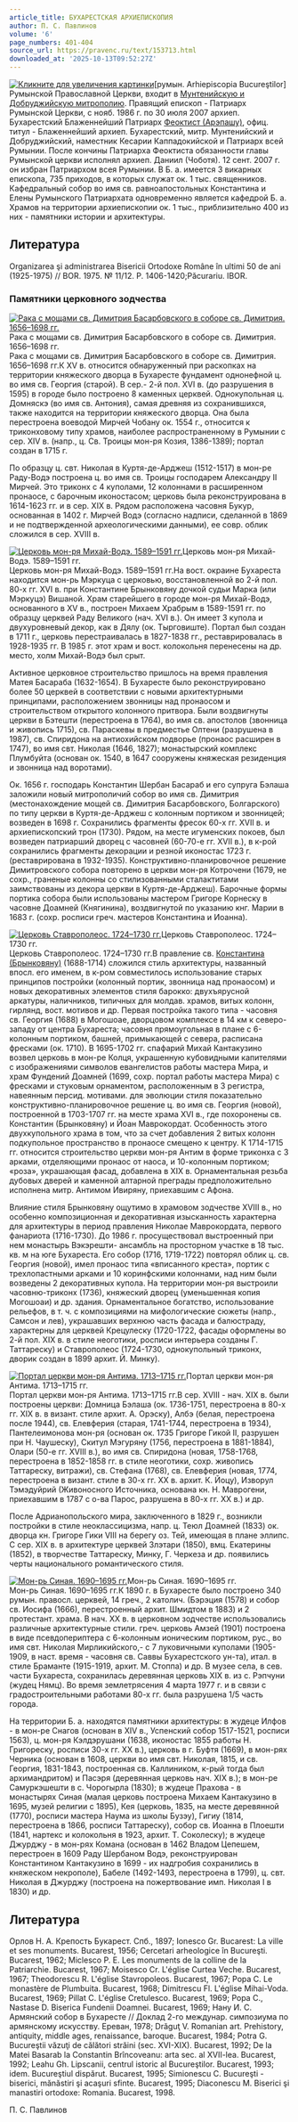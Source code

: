 ```yaml
---
article_title: БУХАРЕСТСКАЯ АРХИЕПИСКОПИЯ
author: П. С. Павлинов
volume: '6'
page_numbers: 401-404
source_url: https://pravenc.ru/text/153713.html
downloaded_at: '2025-10-13T09:52:27Z'
---
```


[![](https://pravenc.ru/data/799/460/1234/i200.jpg "Кликните для увеличения картинки")](https://pravenc.ru/data/799/460/1234/i400.jpg)[румын. Arhiepiscopia Bucureştilor] Румынской Православной Церкви, входит в [Мунтенийскую и Добруджийскую митрополию](<https://pravenc.ru/text/Мунтенийскую и Добруджийскую митрополию.html>). Правящий епископ - Патриарх Румынской Церкви, с нояб. 1986 г. по 30 июля 2007 архиеп. Бухарестский Блаженнейший Патриарх [Феоктист (Арэпашу)](<https://pravenc.ru/text/Феоктист (Арэпашу).html>), офиц. титул - Блаженнейший архиеп. Бухарестский, митр. Мунтенийский и Добруджийский, наместник Кесарии Каппадокийской и Патриарх всей Румынии. После кончины Патриарха Феоктиста обязанности главы Румынской церкви исполнял архиеп. Даниил (Чоботя). 12 сент. 2007 г. он избран Патриархом всея Румынии. В Б. а. имеется 3 викарных епископа, 735 приходов, в которых служат ок. 1 тыс. священников. Кафедральный собор во имя св. равноапостольных Константина и Елены Румынского Патриархата одновременно является кафедрой Б. а. Храмов на территории архиепископии ок. 1 тыс., приблизительно 400 из них - памятники истории и архитектуры.

## Литература

Organizarea şi administrarea Bisericii Ortodoxe Române în ultimi 50 de ani (1925-1975) // BOR. 1975. № 11/12. P. 1406-1420;Păcurariu. IBOR.

### Памятники церковного зодчества

[![Рака с мощами св. Димитрия Басарбовского в соборе св. Димитрия. 1656–1698 гг.](https://pravenc.ru/data/216/461/1234/i200.jpg "Кликните для увеличения картинки")](https://pravenc.ru/data/216/461/1234/i400.jpg)Рака с мощами св. Димитрия Басарбовского в соборе св. Димитрия. 1656–1698 гг.  
Рака с мощами св. Димитрия Басарбовского в соборе св. Димитрия. 1656–1698 гг.К XV в. относится обнаруженный при раскопках на территории княжеского дворца в Бухаресте фундамент однонефной ц. во имя св. Георгия (старой). В сер.- 2-й пол. XVI в. (до разрушения в 1595) в городе было построено 8 каменных церквей. Однокупольная ц. Домняскэ (во имя св. Антония), самая древняя из сохранившихся, также находится на территории княжеского дворца. Она была перестроена воеводой Мирчей Чобану ок. 1554 г., относится к триконховому типу храмов, наиболее распространенному в Румынии с сер. XIV в. (напр., ц. Св. Троицы мон-ря Козия, 1386-1389); портал создан в 1715 г.

По образцу ц. свт. Николая в Куртя-де-Арджеш (1512-1517) в мон-ре Раду-Водэ построена ц. во имя св. Троицы господарем Александру II Мирчей. Это триконх с 4 куполами, 12 колоннами в расширенном пронаосе, с барочным иконостасом; церковь была реконструирована в 1614-1623 гг. и в сер. XIX в. Рядом расположена часовня Букур, основанная в 1402 г. Мирчей Водэ (согласно надписи, сделанной в 1869 и не подтвержденной археологическими данными), ее совр. облик сложился в сер. XVIII в.

[![Церковь мон-ря Михай-Водэ. 1589–1591 гг.](https://pravenc.ru/data/215/461/1234/i200.jpg "Кликните для увеличения картинки")](https://pravenc.ru/data/215/461/1234/i400.jpg)Церковь мон-ря Михай-Водэ. 1589–1591 гг.  
Церковь мон-ря Михай-Водэ. 1589–1591 гг.На вост. окраине Бухареста находится мон-рь Мэркуца с церковью, восстановленной во 2-й пол. 80-х гг. XVI в. при Константине Брынковяну дочкой судьи Марка (или Мэркуцэ) Вишаной. Храм старейшего в городе мон-ря Михай-Водэ, основанного в XV в., построен Михаем Храбрым в 1589-1591 гг. по образцу церквей Раду Великого (нач. XVI в.). Он имеет 3 купола и двухуровневый декор, как в Дялу (ок. Тырговиште). Портал был создан в 1711 г., церковь перестраивалась в 1827-1838 гг., реставрировалась в 1928-1935 гг. В 1985 г. этот храм и вост. колокольня перенесены на др. место, холм Михай-Водэ был срыт.

Активное церковное строительство пришлось на время правления Матея Басараба (1632-1654). В Бухаресте было реконструировано более 50 церквей в соответствии с новыми архитектурными принципами, расположением звонницы над пронаосом и строительством открытого колонного притвора. Были воздвигнуты церкви в Бэтешти (перестроена в 1764), во имя св. апостолов (звонница и живопись 1715), св. Параскевы в предместье Олтени (разрушена в 1987), св. Спиридона на антиохийском подворье (пронаос расширен в 1747), во имя свт. Николая (1646, 1827); монастырский комплекс Плумбуйта (основан ок. 1540, в 1647 сооружены княжеская резиденция и звонница над воротами).

Ок. 1656 г. господарь Константин Шербан Басараб и его супруга Бэлаша заложили новый митрополичий собор во имя св. Димитрия (местонахождение мощей св. Димитрия Басарбовского, Болгарского) по типу церкви в Куртя-де-Арджеш с колонным портиком и звонницей; возведен в 1698 г. Сохранились фрагменты фресок 60-х гг. XVII в. и архиепископский трон (1730). Рядом, на месте игуменских покоев, был возведен патриарший дворец с часовней (60-70-е гг. XVII в.), в к-рой сохранились фрагменты декорации и резной иконостас 1723 г. (реставрирована в 1932-1935). Конструктивно-планировочное решение Димитровского собора повторено в церкви мон-ря Котрочени (1679, не сохр., граненые колонны со стилизованными сталактитами заимствованы из декора церкви в Куртя-де-Арджеш). Барочные формы портика собора были использованы мастером Григоре Корнеску в часовне Доамней (Княгинина), воздвигнутой по указанию кнг. Марии в 1683 г. (сохр. росписи греч. мастеров Константина и Иоанна).

[![Церковь Ставрополеос. 1724–1730 гг.](https://pravenc.ru/data/241/461/1234/i200.jpg "Кликните для увеличения картинки")](https://pravenc.ru/data/241/461/1234/i400.jpg)Церковь Ставрополеос. 1724–1730 гг.  
Церковь Ставрополеос. 1724–1730 гг.В правление св. [Константина (Брынковяну)](<https://pravenc.ru/text/Константина (Брынковяну).html>) (1688-1714) сложился стиль архитектуры, названный впосл. его именем, в к-ром совместилось использование старых принципов постройки (колонный портик, звонница над пронаосом) и новых декоративных элементов стиля барокко: двухъярусной аркатуры, наличников, типичных для молдав. храмов, витых колонн, гирлянд, вост. мотивов и др. Первая постройка такого типа - часовня св. Георгия (1688) в Могошоае, дворцовом комплексе в 14 км к северо-западу от центра Бухареста; часовня прямоугольная в плане с 6-колонным портиком, башней, примыкающей с севера, расписана фресками (ок. 1710). В 1695-1702 гг. спафарий Михай Кантакузино возвел церковь в мон-ре Колця, украшенную кубовидными капителями с изображениями символов евангелистов работы мастера Мира, и храм Фундений Доамней (1699, сохр. портал работы мастера Мира) с фресками и стуковым орнаментом, расположенным в 3 регистра, навеянным персид. мотивами. для эволюции стиля показательно конструктивно-планировочное решение ц. во имя св. Георгия (новой), построенной в 1703-1707 гг. на месте храма XVI в., где похоронены св. Константин (Брынковяну) и Йоан Маврокордат. Особенность этого двухкупольного храма в том, что за счет добавления 2 витых колонн подкупольное пространство в пронаосе смещено к центру. К 1714-1715 гг. относится строительство церкви мон-ря Антим в форме триконха с 3 арками, отделяющими пронаос от наоса, и 10-колонным портиком; «роза», украшающая фасад, добавлена в XIX в. Орнаментальная резьба дубовых дверей и каменной алтарной преграды предположительно исполнена митр. Антимом Ивиряну, приехавшим с Афона.

Влияние стиля Брынковяну ощутимо в храмовом зодчестве XVIII в., но особенно композиционная и декоративная изысканность характерна для архитектуры в период правления Николае Маврокордата, первого фанариота (1716-1730). До 1986 г. просуществовал выстроенный при нем монастырь Вэкэрешти- ансамбль на просторном участке в 18 тыс. кв. м на юге Бухареста. Его собор (1716, 1719-1722) повторял облик ц. св. Георгия (новой), имел пронаос типа «вписанного креста», портик с трехлопастными арками и 10 коринфскими колоннами, над ним были возведены 2 декоративных купола. На территории мон-ря выстроили часовню-триконх (1736), княжеский дворец (уменьшенная копия Могошоаи) и др. здания. Орнаментальное богатство, использование рельефов, в т. ч. с композициями на мифологические сюжеты (напр., Самсон и лев), украшавших верхнюю часть фасада и балюстраду, характерны для церквей Крецулеску (1720-1722, фасады оформлены во 2-й пол. XIX в. в стиле неоготики, росписи интерьера созданы Г. Таттареску) и Ставрополеос (1724-1730, однокупольный триконх, дворик создан в 1899 архит. Й. Минку).

[![Портал церкви мон-ря Антима. 1713–1715 гг.](https://pravenc.ru/data/189/461/1234/i200.jpg "Кликните для увеличения картинки")](https://pravenc.ru/data/189/461/1234/i400.jpg)Портал церкви мон-ря Антима. 1713–1715 гг.  
Портал церкви мон-ря Антима. 1713–1715 гг.В сер. XVIII - нач. XIX в. были построены церкви: Домница Бэлаша (ок. 1736-1751, перестроена в 80-х гг. XIX в. в визант. стиле архит. А. Орэску), Албэ (белая, перестроена после 1944), св. Елевферия (старая, 1741-1744, перестроена в 1934), Пантелеимонова мон-ря (основан ок. 1735 Григоре Гикой II, разрушен при Н. Чаушеску), Скитул Мэгуряну (1756, перестроена в 1881-1884), Олари (50-е гг. XVIII в.), во имя св. Спиридона (новая, 1758-1768, перестроена в 1852-1858 гг. в стиле неоготики, сохр. живопись Таттареску, витражи), св. Стефана (1768), св. Елевферия (новая, 1774, перестроена в визант. стиле в 30-х гг. XX в. архит. К. Йоцу), Изворул Тэмэдуйрий (Живоносного Источника, основана кн. Н. Маврогени, приехавшим в 1787 с о-ва Парос, разрушена в 80-х гг. XX в.) и др.

После Адрианопольского мира, заключенного в 1829 г., возникли постройки в стиле неоклассицизма, напр. ц. Теюл Доамней (1833) ок. дворца кн. Григоре Гики VIII на берегу оз. Тей, имеющая в плане эллипс. С сер. XIX в. в архитектуре церквей Злэтари (1850), вмц. Екатерины (1852), в творчестве Таттареску, Минку, Г. Черкеза и др. появились черты национального романтического стиля.

[![Мон-рь Синая. 1690–1695 гг.](https://pravenc.ru/data/211/461/1234/i200.jpg "Кликните для увеличения картинки")](https://pravenc.ru/data/211/461/1234/i400.jpg)Мон-рь Синая. 1690–1695 гг.  
Мон-рь Синая. 1690–1695 гг.К 1890 г. в Бухаресте было построено 340 румын. правосл. церквей, 14 греч., 2 католич. (Бэрэция (1578) и собор св. Иосифа (1666), перестроенный архит. Шмидтом в 1883) и 2 протестант. храма. В нач. XX в. в церковном зодчестве использовались различные архитектурные стили. греч. церковь Амзей (1901) построена в виде псевдопериптера с 6-колонным ионическим портиком, рус., во имя свт. Николая Мирликийского,- с 7 луковичными куполами (1905-1909, в наст. время - часовня св. Саввы Бухарестского ун-та), итал. в стиле Браманте (1915-1919, архит. М. Стоппа) и др. В музее села, в сев. части Бухареста, сохранилась деревянная церковь XIX в. из с. Рэпчуни (жудец Нямц). Во время землетрясения 4 марта 1977 г. и в связи с градостроительными работами 80-х гг. была разрушена 1/5 часть города.

На территории Б. а. находятся памятники архитектуры: в жудеце Илфов - в мон-ре Снагов (основан в XIV в., Успенский собор 1517-1521, росписи 1563), ц. мон-ря Кэлдэрушани (1638, иконостас 1855 работы Н. Григореску, росписи 30-х гг. XX в.), церковь в г. Буфтя (1669), в мон-рях Черника (основан в 1608, церкви во имя свт. Николая, 1815, и св. Георгия, 1831-1843, построенная св. Каллиником, к-рый тогда был архимандритом) и Пасэря (деревянная церковь нач. XIX в.); в мон-ре Самуркэшешти в с. Чорогырла (1830); в жудеце Прахова - в монастырях Синая (малая церковь построена Михаем Кантакузино в 1695, музей религии с 1895), Кея (церковь, 1835, на месте деревянной (1770), росписи мастера Наума из школы Бузэу), Гигиу (1814, перестроена в 1866, росписи Таттареску), собор св. Иоанна в Плоешти (1841, нартекс и колокольня в 1923, архит. Т. Соколеску); в жудеце Джурджу - в мон-рях Комана (основан в 1462 Владом Цепешем, перестроен в 1609 Раду Шербаном Водэ, реконструирован Константином Кантакузино в 1699 - их надгробия сохранились в княжеском некрополе), Бабеле (1492-1493, перестроена в 1799), ц. свт. Николая в Джурджу (построена на пожертвование имп. Николая I в 1830) и др.

## Литература

Орлов Н. А. Крепость Букарест. Спб., 1897; Ionesco Gr. Bucarest: La ville et ses monuments. Bucarest, 1956; Cercetari arheologice în Bucureşti. Bucarest, 1962; Miclesco P. E. Les monuments de la colline de la Patriarchie. Bucarest, 1967; Moisesco Cr. L'église Curtea Veche. Bucarest, 1967; Theodorescu R. L'église Stavropoleos. Bucarest, 1967; Popa C. Le monastère de Plumbuita. Bucarest, 1968; Dimitrescu Fl. L'église Mihai-Voda. Bucarest, 1969; Pillat C. L'église Cretulesco. Bucarest, 1969; Popa C., Nastase D. Biserica Fundenii Doamnei. Bucarest, 1969; Нану И. С. Армянский собор в Бухаресте // Доклад 2-го междунар. симпозиума по армянскому искусству. Ереван, 1978; Drăguţ V. Romanian art. Prehistory, antiquity, middle ages, renaissance, baroque. Bucarest, 1984; Potra G. Bucureştii văzuţi de călători străini (sec. XVI-XIX). Bucarest, 1992; De la Matei Basarab la Constantin Brîncoveanu: arta sec. al XVII-lea. Bucarest, 1992; Leahu Gh. Lipscanii, centrul istoric al Bucureştilor. Bucarest, 1993; idem. Bucureştiul dispărut. Bucarest, 1995; Simionescu C. Bucureşti - biserici, mănăstiri şi acaşuri sfinte. Bucarest, 1995; Diaconescu M. Biserici şi manastiri ortodoxe: Romania. Bucarest, 1998.

П. С. Павлинов
